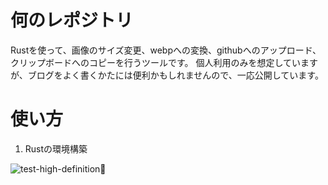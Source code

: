 # 何のレポジトリ
Rustを使って、画像のサイズ変更、webpへの変換、githubへのアップロード、クリップボードへのコピーを行うツールです。
個人利用のみを想定していますが、ブログをよく書くかたには便利かもしれませんので、一応公開しています。

# 使い方
1. Rustの環境構築

![test-high-definition](https://raw.githubusercontent.com/shunkat/image-resize-convert-uploader/master/640_480/test-high-definition.webp)
